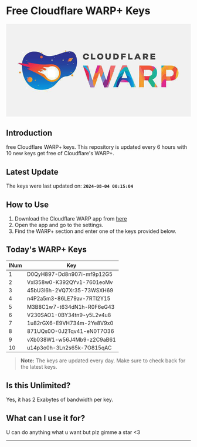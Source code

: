 
# Free Cloudflare WARP+ Keys

![Banner](asset/IMG_20240629_142710_129.jpg)

## Introduction

free Cloudflare WARP+ keys. This repository is updated every 6 hours with 10 new keys get free of Cloudflare's WARP+.

## Latest Update

The keys were last updated on: **`2024-08-04 00:15:04`**

## How to Use

1. Download the Cloudflare WARP app from [here](https://1.1.1.1/)
2. Open the app and go to the settings.
3. Find the WARP+ section and enter one of the keys provided below.

## Today's WARP+ Keys

| INum | Key |
|-------|-----|
| 1     | D0QyH897-Dd8n907i-mf9p12G5               |
| 2     | VxI358w0-K392QYv1-7601eoMv               |
| 3     | 45bU3l6h-2VQ7Xr35-73WSXH69               |
| 4     | n4P2a5m3-86LE79av-7RTl2Y15               |
| 5     | M3B8C1w7-t634dN1h-R0F6eG43               |
| 6     | V230SAO1-0BY34tn9-y5L2v4u8               |
| 7     | 1u82rGX6-E9VH734m-2Ye8V9x0               |
| 8     | 871UQs0O-0J2Tqv41-eN0T7O36               |
| 9     | vXb038W1-w56J4Mb9-z2C9aB61               |
| 10    | u14p3o0h-3Ln2s65k-7O815qAC               |


> **Note:** The keys are updated every day. Make sure to check back for the latest keys.

## Is this Unlimited?

Yes, it has 2 Exabytes of bandwidth per key.

## What can I use it for?
U can do anything what u want but plz gimme a star <3

---
